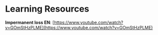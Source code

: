 # Learning Resources

**Impermanent loss EN**: [https://www.youtube.com/watch?v=GOmStHzPLME](https://www.youtube.com/watch?v=GOmStHzPLME)



